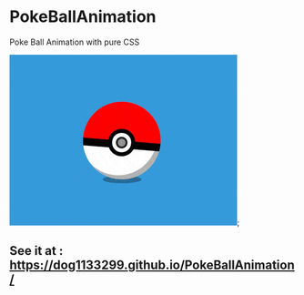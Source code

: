 # PokeBallAnimation
Poke Ball Animation with pure CSS

![PokeBallAnimation](src/PokeBallAnimation.gif);

## See it at : https://dog1133299.github.io/PokeBallAnimation/

